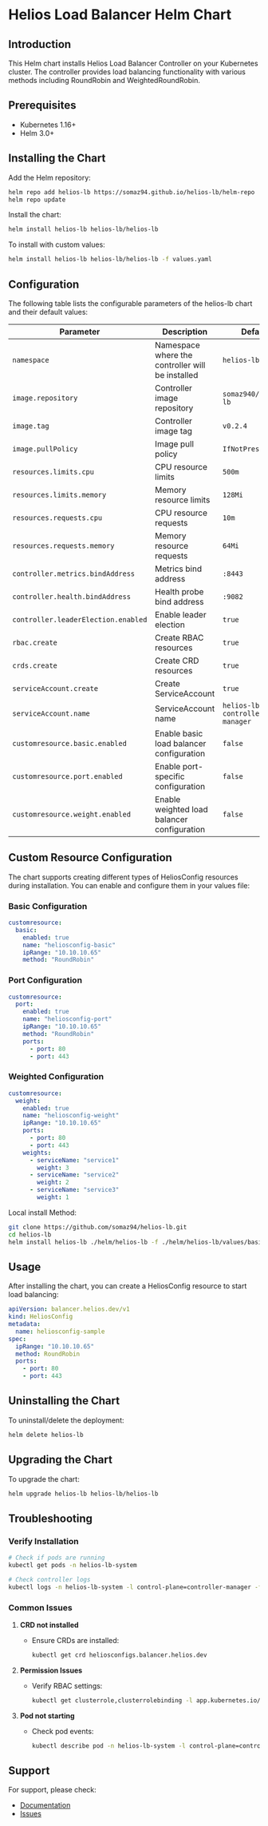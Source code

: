 # Helios Load Balancer Helm Chart

## Introduction
This Helm chart installs Helios Load Balancer Controller on your Kubernetes cluster. The controller provides load balancing functionality with various methods including RoundRobin and WeightedRoundRobin.

## Prerequisites
- Kubernetes 1.16+
- Helm 3.0+

## Installing the Chart

Add the Helm repository:

```bash
helm repo add helios-lb https://somaz94.github.io/helios-lb/helm-repo
helm repo update
```

Install the chart:
```bash
helm install helios-lb helios-lb/helios-lb
```

To install with custom values:
```bash
helm install helios-lb helios-lb/helios-lb -f values.yaml
```

## Configuration

The following table lists the configurable parameters of the helios-lb chart and their default values:

| Parameter | Description | Default |
|-----------|-------------|---------|
| `namespace` | Namespace where the controller will be installed | `helios-lb-system` |
| `image.repository` | Controller image repository | `somaz940/helios-lb` |
| `image.tag` | Controller image tag | `v0.2.4` |
| `image.pullPolicy` | Image pull policy | `IfNotPresent` |
| `resources.limits.cpu` | CPU resource limits | `500m` |
| `resources.limits.memory` | Memory resource limits | `128Mi` |
| `resources.requests.cpu` | CPU resource requests | `10m` |
| `resources.requests.memory` | Memory resource requests | `64Mi` |
| `controller.metrics.bindAddress` | Metrics bind address | `:8443` |
| `controller.health.bindAddress` | Health probe bind address | `:9082` |
| `controller.leaderElection.enabled` | Enable leader election | `true` |
| `rbac.create` | Create RBAC resources | `true` |
| `crds.create` | Create CRD resources | `true` |
| `serviceAccount.create` | Create ServiceAccount | `true` |
| `serviceAccount.name` | ServiceAccount name | `helios-lb-controller-manager` |
| `customresource.basic.enabled` | Enable basic load balancer configuration | `false` |
| `customresource.port.enabled` | Enable port-specific configuration | `false` |
| `customresource.weight.enabled` | Enable weighted load balancer configuration | `false` |

## Custom Resource Configuration

The chart supports creating different types of HeliosConfig resources during installation. You can enable and configure them in your values file:

### Basic Configuration
```yaml
customresource:
  basic:
    enabled: true
    name: "heliosconfig-basic"
    ipRange: "10.10.10.65"
    method: "RoundRobin"
```

### Port Configuration
```yaml
customresource:
  port:
    enabled: true
    name: "heliosconfig-port"
    ipRange: "10.10.10.65"
    method: "RoundRobin"
    ports:
      - port: 80
      - port: 443
```

### Weighted Configuration
```yaml
customresource:
  weight:
    enabled: true
    name: "heliosconfig-weight"
    ipRange: "10.10.10.65"
    ports:
      - port: 80
      - port: 443
    weights:
      - serviceName: "service1"
        weight: 3
      - serviceName: "service2"
        weight: 2
      - serviceName: "service3"
        weight: 1
```

Local install Method:
```bash
git clone https://github.com/somaz94/helios-lb.git
cd helios-lb
helm install helios-lb ./helm/helios-lb -f ./helm/helios-lb/values/basic-values.yaml
```

## Usage

After installing the chart, you can create a HeliosConfig resource to start load balancing:

```yaml
apiVersion: balancer.helios.dev/v1
kind: HeliosConfig
metadata:
  name: heliosconfig-sample
spec:
  ipRange: "10.10.10.65"
  method: RoundRobin
  ports:
    - port: 80
    - port: 443
```

## Uninstalling the Chart

To uninstall/delete the deployment:
```bash
helm delete helios-lb
```

## Upgrading the Chart

To upgrade the chart:
```bash
helm upgrade helios-lb helios-lb/helios-lb
```

## Troubleshooting

### Verify Installation
```bash
# Check if pods are running
kubectl get pods -n helios-lb-system

# Check controller logs
kubectl logs -n helios-lb-system -l control-plane=controller-manager -f
```

### Common Issues

1. **CRD not installed**
   - Ensure CRDs are installed:
     ```bash
     kubectl get crd heliosconfigs.balancer.helios.dev
     ```

2. **Permission Issues**
   - Verify RBAC settings:
     ```bash
     kubectl get clusterrole,clusterrolebinding -l app.kubernetes.io/name=helios-lb
     ```

3. **Pod not starting**
   - Check pod events:
     ```bash
     kubectl describe pod -n helios-lb-system -l control-plane=controller-manager
     ```

## Support

For support, please check:
- [Documentation](https://github.com/somaz94/helios-lb)
- [Issues](https://github.com/somaz94/helios-lb/issues)
